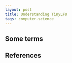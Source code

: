 ```yaml
--- 
layout: post 
title: Understanding TinyLFU
tags: computer-science
--- 
```



## Some terms

## References
